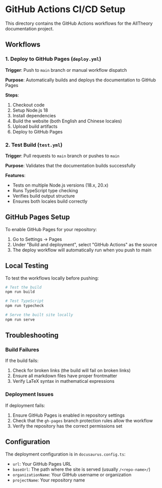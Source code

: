 # GitHub Actions CI/CD Setup

This directory contains the GitHub Actions workflows for the AllTheory documentation project.

## Workflows

### 1. Deploy to GitHub Pages (`deploy.yml`)

**Trigger**: Push to `main` branch or manual workflow dispatch

**Purpose**: Automatically builds and deploys the documentation to GitHub Pages

**Steps**:
1. Checkout code
2. Setup Node.js 18
3. Install dependencies
4. Build the website (both English and Chinese locales)
5. Upload build artifacts
6. Deploy to GitHub Pages

### 2. Test Build (`test.yml`)

**Trigger**: Pull requests to `main` branch or pushes to `main`

**Purpose**: Validates that the documentation builds successfully

**Features**:
- Tests on multiple Node.js versions (18.x, 20.x)
- Runs TypeScript type checking
- Verifies build output structure
- Ensures both locales build correctly

## GitHub Pages Setup

To enable GitHub Pages for your repository:

1. Go to Settings → Pages
2. Under "Build and deployment", select "GitHub Actions" as the source
3. The deploy workflow will automatically run when you push to main

## Local Testing

To test the workflows locally before pushing:

```bash
# Test the build
npm run build

# Test TypeScript
npm run typecheck

# Serve the built site locally
npm run serve
```

## Troubleshooting

### Build Failures

If the build fails:
1. Check for broken links (the build will fail on broken links)
2. Ensure all markdown files have proper frontmatter
3. Verify LaTeX syntax in mathematical expressions

### Deployment Issues

If deployment fails:
1. Ensure GitHub Pages is enabled in repository settings
2. Check that the `gh-pages` branch protection rules allow the workflow
3. Verify the repository has the correct permissions set

## Configuration

The deployment configuration is in `docusaurus.config.ts`:
- `url`: Your GitHub Pages URL
- `baseUrl`: The path where the site is served (usually `/<repo-name>/`)
- `organizationName`: Your GitHub username or organization
- `projectName`: Your repository name 